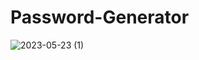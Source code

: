 # Password-Generator

![2023-05-23 (1)](https://github.com/OutlawDisco/Password-Generator/assets/132489020/c2507789-0e39-49c1-b954-4a8bb957584b)
